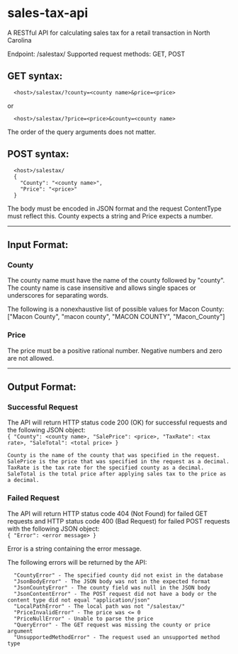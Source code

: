 # sales-tax-api
A RESTful API for calculating sales tax for a retail transaction in North Carolina

Endpoint: /salestax/
Supported request methods: GET, POST

##  GET syntax:    
```
  <host>/salestax/?county=<county name>&price=<price>
```
  or  
```
  <host>/salestax/?price=<price>&county=<county name>
```
  
  The order of the query arguments does not matter.
  
## POST syntax:    
```
  <host>/salestax/
  {
    "County": "<county name>",
    "Price": "<price>"
  }
```
  The body must be encoded in JSON format and the request ContentType must reflect this.
  County expects a string and Price expects a number.

---------------------------------------------------------------------------------------------------
## Input Format:

  ### County  
  
  The county name must have the name of the county followed by "county".
  The county name is case insensitive and allows single spaces or underscores for separating words.

  The following is a nonexhaustive list of possible values for Macon County:  
    ["Macon County", "macon county", "MACON COUNTY", "Macon_County"]
    
  ### Price
  
  The price must be a positive rational number.
  Negative numbers and zero are not allowed.
  
---------------------------------------------------------------------------------------------------
## Output Format:
    
  ###  Successful Request
  
  The API will return HTTP status code 200 (OK) for successful requests and the following JSON object:  
    ```
      {
        "County": <county name>,
        "SalePrice": <price>,
        "TaxRate": <tax rate>,
        "SaleTotal": <total price>
      }
    ```
        
    County is the name of the county that was specified in the request.
    SalePrice is the price that was specified in the request as a decimal.
    TaxRate is the tax rate for the specified county as a decimal.
    SaleTotal is the total price after applying sales tax to the price as a decimal.
    
  ### Failed Request
    
  The API will return HTTP status code 404 (Not Found) for failed GET requests and HTTP status code 400 (Bad Request) 
    for failed POST requests with the following JSON object:    
    ```
    {
      "Error": <error message>
    }
    ```
      
   Error is a string containing the error message.
      
   The following errors will be returned by the API:
   
      "CountyError" - The specified county did not exist in the database
      "JsonBodyError" - The JSON body was not in the expected format
      "JsonCountyError" - The county field was null in the JSON body
      "JsonContentError" - The POST request did not have a body or the content type did not equal "application/json"
      "LocalPathError" - The local path was not "/salestax/"
      "PriceInvalidError" - The price was <= 0
      "PriceNullError" - Unable to parse the price
      "QueryError" - The GET request was missing the county or price argument
      "UnsupportedMethodError" - The request used an unsupported method type
    
